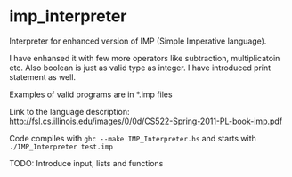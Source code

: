 # imp_interpreter
Interpreter for enhanced version of IMP (Simple Imperative language).

I have enhansed it with few more operators like subtraction, multiplicatoin etc. Also boolean is just as valid type as integer. I have introduced print statement as well.

Examples of valid programs are in *.imp files

Link to the language description: http://fsl.cs.illinois.edu/images/0/0d/CS522-Spring-2011-PL-book-imp.pdf

Code compiles with `ghc --make IMP_Interpreter.hs` and starts with `./IMP_Interpreter test.imp`

TODO: Introduce input, lists and functions
